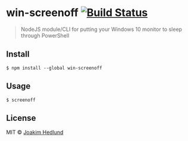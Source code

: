 # win-screenoff [![Build Status](https://travis-ci.org/Sleavely/win-screenoff.svg?branch=master)](https://travis-ci.org/Sleavely/win-screenoff)

> NodeJS module/CLI for putting your Windows 10 monitor to sleep through PowerShell


## Install

```
$ npm install --global win-screenoff
```


## Usage

```
$ screenoff
```


## License

MIT © [Joakim Hedlund](https://joakimhedlund.com)
